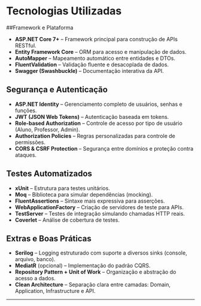
# Tecnologias Utilizadas

##Framework e Plataforma
- **ASP.NET Core 7+** – Framework principal para construção de APIs RESTful.
- **Entity Framework Core** – ORM para acesso e manipulação de dados.
- **AutoMapper** – Mapeamento automático entre entidades e DTOs.
- **FluentValidation** – Validação fluente e desacoplada de dados.
- **Swagger (Swashbuckle)** – Documentação interativa da API.

## Segurança e Autenticação
- **ASP.NET Identity** – Gerenciamento completo de usuários, senhas e funções.
- **JWT (JSON Web Tokens)** – Autenticação baseada em tokens.
- **Role-based Authorization** – Controle de acesso por tipo de usuário (Aluno, Professor, Admin).
- **Authorization Policies** – Regras personalizadas para controle de permissões.
- **CORS & CSRF Protection** – Segurança entre domínios e proteção contra ataques.

## Testes Automatizados
- **xUnit** – Estrutura para testes unitários.
- **Moq** – Biblioteca para simular dependências (mocking).
- **FluentAssertions** – Sintaxe mais expressiva para asserções.
- **WebApplicationFactory** – Criação de servidores de teste para APIs.
- **TestServer** – Testes de integração simulando chamadas HTTP reais.
- **Coverlet** – Análise de cobertura de testes.

## Extras e Boas Práticas
- **Serilog** – Logging estruturado com suporte a diversos sinks (console, arquivo, banco).
- **MediatR** (opcional) – Implementação do padrão CQRS.
- **Repository Pattern + Unit of Work** – Organização e abstração do acesso a dados.
- **Clean Architecture** – Separação clara entre camadas: Domain, Application, Infrastructure e API.

---

##